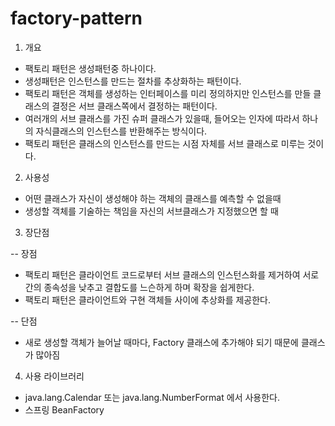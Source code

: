 # factory-pattern

1. 개요
 - 팩토리 패턴은 생성패턴중 하나이다. 
 - 생성패턴은 인스턴스를 만드는 절차를 추상화하는 패턴이다.
 - 팩토리 패턴은 객체를 생성하는 인터페이스를 미리 정의하지만 인스턴스를 만들 클래스의 결정은 서브 클래스쪽에서 결정하는 패턴이다.
 - 여러개의 서브 클래스를 가진 슈퍼 클래스가 있을때, 들어오는 인자에 따라서 하나의 자식클래스의 인스턴스를 반환해주는 방식이다.
 - 팩토리 패턴은 클래스의 인스턴스를 만드는 시점 자체를 서브 클래스로 미루는 것이다.

2. 사용성 
 - 어떤 클래스가 자신이 생성해야 하는 객체의 클래스를 예측할 수 없을때
 - 생성할 객체를 기술하는 책임을 자신의 서브클래스가 지정했으면 할 때

3. 장단점

 -- 장점 
 - 팩토리 패턴은 클라이언트 코드로부터 서브 클래스의 인스턴스화를 제거하여 서로 간의 종속성을 낮추고 결합도를 느슨하게 하며 확장을 쉽게한다.
 - 팩토리 패턴은 클라이언트와 구현 객체들 사이에 추상화를 제공한다.

 -- 단점
 - 새로 생성할 객체가 늘어날 때마다, Factory 클래스에 추가해야 되기 때문에 클래스가 많아짐
 
4. 사용 라이브러리
 - java.lang.Calendar 또는 java.lang.NumberFormat 에서 사용한다.
 - 스프링 BeanFactory
